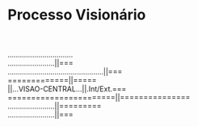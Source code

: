 # Processo Visionário
<br><br>
................................<br>
.......................||===<br>
...............................................||===<br>
=============||=====<br>
||...VISAO-CENTRAL...||.Int/Ext.===<br>
=======================||===============<br>
.......................||=========<br>
.......................||===<br>
